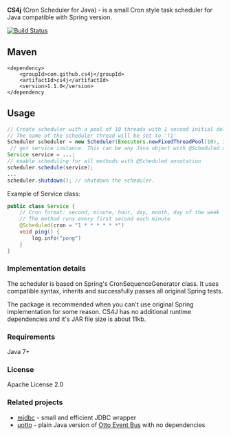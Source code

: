 __CS4j__  (Cron Scheduler for Java) - is a small Cron style task scheduler for Java compatible with Spring version.

[![Build Status](https://travis-ci.org/cs4j/cs4j.svg?branch=master)](https://travis-ci.org/cs4j/cs4j)

## Maven

    <dependency>
        <groupId>com.github.cs4j</groupId>
        <artifactId>cs4j</artifactId>
        <version>1.1.0</version>
    </dependency

## Usage

```java
// Create scheduler with a pool of 10 threads with 1 second initial delay and 3 seconds check interval. 
// The name of the scheduler thread will be set to 'T1'
Scheduler scheduler = new Scheduler(Executors.newFixedThreadPool(10), 1, 3, TimeUnit.SECONDS, "T1") ;
 // get service instance. This can be any Java object with @Scheduled methods.
Service service = ...; 
// enable scheduling for all methods with @Scheduled annotation
scheduler.schedule(service); 
...
scheduler.shutdown(); // shutdown the scheduler.
```

Example of Service class:
```java
public class Service {
    // Cron format: second, minute, hour, day, month, day of the week
    // The method runs every first second each minute
    @Scheduled(cron = "1 * * * * * *")   
    void ping() {
        log.info("pong")
    }
}

```

### Implementation details
The scheduler is based on Spring's CronSequenceGenerator class. It uses compatible syntax, inherits and successfully passes all original Spring tests.
 
The package is recommended when you can't use original Spring implementation for some reason.
CS4J has no additional runtime dependencies and it's JAR file size is about 11kb.


### Requirements

Java 7+


### License

Apache License 2.0

### Related projects
* [mjdbc](https://github.com/mjdbc/mjdbc) - small and efficient JDBC wrapper
* [μotto](https://github.com/uotto/uotto) - plain Java version of [Otto Event Bus](https://github.com/square/otto) with no dependencies


